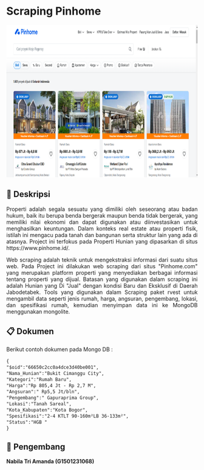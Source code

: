 # Scraping Pinhome

<p align="center" width="100%">
    <img width="750" height="400" src="https://github.com/nbltriamanda/Scraping_PinHome/blob/main/PINHOME.png">
</p>


## :blue_book: **Deskripsi**
<p align="justify">
Properti adalah segala sesuatu yang dimiliki oleh seseorang atau badan hukum, baik itu berupa benda bergerak maupun benda tidak bergerak, yang memiliki nilai ekonomi dan dapat digunakan atau diinvestasikan untuk menghasilkan keuntungan. Dalam konteks real estate atau properti fisik, istilah ini mengacu pada tanah dan bangunan serta struktur lain yang ada di atasnya. Project ini terfokus pada Properti Hunian yang dipasarkan di situs https://www.pinhome.id/.
  
</p>

<p align="justify">
Web scraping adalah teknik untuk mengekstraksi informasi dari suatu situs web. Pada Project ini dilakukan web scraping dari situs "Pinhome.com" yang merupakan platform properti yang menyediakan berbagai informasi tentang properti yang dijual. Batasan yang digunakan dalam scraping ini adalah Hunian yang Di "Jual" dengan kondisi Baru dan Eksklusif di Daerah Jabodetabek. Tools yang digunakan dalam Scraping  paket rvest untuk mengambil data seperti jenis rumah, harga, angsuran, pengembang, lokasi, dan spesifikasi rumah, kemudian menyimpan data ini ke MongoDB menggunakan mongolite.
</p>

## :clipboard: **Dokumen**

Berikut contoh dokumen pada Mongo DB :

```
{
"$oid":"66650c2cc0a4dce3d40be001",
"Nama_Hunian":"Bukit Cimanggu City",
"Kategori":"Rumah Baru",
"Harga":"Rp 805,4 Jt - Rp 2,7 M",
"Angsuran":" Rp5,5 Jt/bln",
"Pengembang":" Gapuraprima Group",
"Lokasi":"Tanah Sareal",
"Kota_Kabupaten":"Kota Bogor",
"Spesifikasi":"2-4 KTLT 90-160m²LB 36-133m²",
"Status":"HGB "
}
```

## :woman_with_headscarf: **Pengembang**
**Nabila Tri Amanda (G1501231068)**
